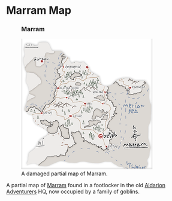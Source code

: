 # Marram Map

<figure class="infobox right">
  <h3>Marram</h3>
  <a href="/assets/images/marram-map-partial-full.png">
    <img src="/assets/images/marram-map-partial-tiny.png" />
  </a>
  <figcaption>
    A damaged partial map of Marram.
  </figcaption>
</figure>

A partial map of [Marram](../../geography/countries/marram.md) found in a footlocker in the old [Aldarion Adventurers](../../adventures/dauriels-mansion/organizations/aldarion-adventurers.md) HQ, now occupied by a family of goblins.
